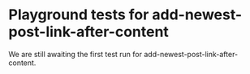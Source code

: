 # Playground tests for add-newest-post-link-after-content
We are still awaiting the first test run for add-newest-post-link-after-content.
